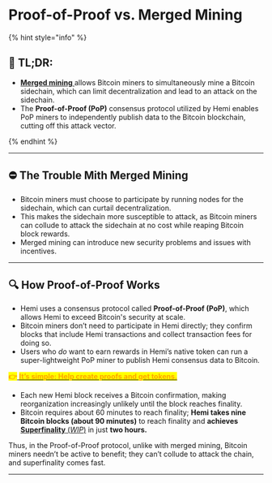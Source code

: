 # Proof-of-Proof vs. Merged Mining

{% hint style="info" %}
## 📜 **TL;DR:**

* [**Merged mining** ](https://www.techopedia.com/definition/merged-mining)allows Bitcoin miners to simultaneously mine a Bitcoin sidechain, which can limit decentralization and lead to an attack on the sidechain.
* The **Proof-of-Proof (PoP)** consensus protocol utilized by Hemi enables PoP miners to independently publish data to the Bitcoin blockchain, cutting off this attack vector.


{% endhint %}

***

## ⛔️ The Trouble Mith Merged Mining

* Bitcoin miners must choose to participate by running nodes for the sidechain, which can curtail decentralization.
* This makes the sidechain more susceptible to attack, as Bitcoin miners can collude to attack the sidechain at no cost while reaping Bitcoin block rewards.
* Merged mining can introduce new security problems and issues with incentives.

***

## 🔍 **How Proof-of-Proof Works**

* Hemi uses a consensus protocol called **Proof-of-Proof (PoP)**, which allows Hemi to exceed Bitcoin's security at scale.
* Bitcoin miners don’t need to participate in Hemi directly; they confirm blocks that include Hemi transactions and collect transaction fees for doing so.
* Users who _do_ want to earn rewards in Hemi’s native token can run a super-lightweight PoP miner to publish Hemi consensus data to Bitcoin.

<mark style="color:orange;">**👉**</mark>[ <mark style="color:orange;">**It’s simple: Help create proofs and get tokens.**</mark>](../../how-to-tutorials/pop-mining/#run-a-pop-miner)&#x20;

* Each new Hemi block receives a Bitcoin confirmation, making reorganization increasingly unlikely until the block reaches finality.
* Bitcoin requires about 60 minutes to reach finality; **Hemi takes nine Bitcoin blocks (about 90 minutes)** to reach finality and **achieves** [**Superfinality** (_WIP_)](https://app.gitbook.com/o/QxORMflikNvFwXPL9Jy3/s/z3MLs3V1qe8JMinU8aWy/) in just **two hours.**

Thus, in the Proof-of-Proof protocol, unlike with merged mining, Bitcoin miners needn’t be active to benefit; they can’t collude to attack the chain, and superfinality comes fast.

***

